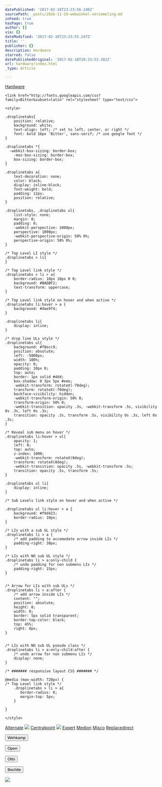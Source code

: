 ```yaml
---
datePublished: '2017-02-18T23:23:56.140Z'
sourcePath: _posts/2016-11-29-webwinkel-verzameling.md
inFeed: true
hasPage: true
author: []
via: {}
dateModified: '2017-02-18T23:23:55.247Z'
title: ''
publisher: {}
description: Hardware
starred: false
datePublishedOriginal: '2017-02-18T20:33:53.302Z'
url: hardware/index.html
_type: Article

---
```

[Hardware][0]

    <link href="http://fonts.googleapis.com/css?family=Bitter&subset=latin" rel="stylesheet" type="text/css">
    
    <style>
    
    .droplinetabs{
        position: relative;
        background: white;
        text-align: left; /* set to left, center, or right */
        font: bold 16px 'Bitter', sans-serif; /* use google font */
    }
    
    .droplinetabs *{
      -webkit-box-sizing: border-box;
    	-moz-box-sizing: border-box;
    	box-sizing: border-box;
    }
    
    .droplinetabs a{
        text-decoration: none;
        color: black;
        display: inline-block;
        font-weight: bold;
        padding: 12px;
        position: relative;
    }
    
    .droplinetabs, .droplinetabs ul{
        list-style: none;
        margin: 0;
        padding: 0;
    	-webkit-perspective: 1000px;
    	perspective: 1000px;
        -webkit-perspective-origin: 50% 0%;
    	perspective-origin: 50% 0%;
    }
    
    /* Top Level LI style */
    .droplinetabs > li{
    }
    
    /* Top Level link style */
    .droplinetabs > li > a{
        border-radius: 10px 10px 0 0;
        background: #BADBF2;
        text-transform: uppercase;
    }
    
    /* Top Level link style on hover and when active */
    .droplinetabs li:hover > a {
        background: #dae9f4;
    }
    
    .droplinetabs li{
        display: inline;
    }
    
    /* drop line ULs style */
    .droplinetabs ul{
        background: #f8ecc9;
        position: absolute;
        left: -5000px;
        width: 100%;
        opacity: 0;
        padding: 10px 0;
        top: auto;
        border: 1px solid #ddd;
        box-shadow: 0 3px 5px #eee;
        -webkit-transform: rotateX(-70deg);
        transform: rotateX(-70deg);
        backface-visibility: hidden;
        -webkit-transform-origin: 50% 0;
        transform-origin: 50% 0;
        -webkit-transition: opacity .3s, -webkit-transform .5s, visibility 0s .3s, left 0s .3s;
        transition: opacity .3s, transform .5s, visibility 0s .3s, left 0s .3s;
    }
    
    /* Reveal sub menu on hover */
    .droplinetabs li:hover > ul{
        opacity: 1;
        left: 0;
        top: auto;
        z-index: 1000;
        -webkit-transform: rotateX(0deg);
        transform: rotateX(0deg);
        -webkit-transition: opacity .5s, -webkit-transform .5s;
        transition: opacity .5s, transform .5s;
    }
    
    .droplinetabs ul li{
        display: inline;
    }
    
    /* Sub Levels link style on hover and when active */
    
    .droplinetabs ul li:hover > a {
        background: #f9d423;
        border-radius: 10px;
    }
    
    /* LIs with a sub UL style */
    .droplinetabs li > a {
        /* add padding to accomodate arrow inside LIs */
        padding-right: 30px;
    }
    
    /* LIs with NO sub UL style */
    .droplinetabs li > a:only-child {
        /* undo padding for non submenu LIs */
        padding-right: 15px;
    }
    
    
    /* Arrow for LIs with sub ULs */
    .droplinetabs li > a:after {
        /* add arrow inside LIs */
        content: "";
        position: absolute;
        height: 0;
        width: 0;
        border: 5px solid transparent;
        border-top-color: black;
        top: 45%;
        right: 8px;
    }
    
    
    /* LIs with NO sub UL pseudo class */
    .droplinetabs li > a:only-child:after {
        /* undo arrow for non submenu LIs */
        display: none;
    }
    
    /* ####### responsive layout CSS ####### */
    
    @media (max-width: 720px) {
    /* Top Level link style */
        .droplinetabs > li > a{
           border-radius: 0;
           margin-top: 5px;
        }
        
    }
    
    </style>
    

[Alternate][1]
![](https://the-grid-user-content.s3-us-west-2.amazonaws.com/d075fb90-ac60-40fc-a908-cc182c2e3b39.jpg)
[Centralpoint][2]
![](https://the-grid-user-content.s3-us-west-2.amazonaws.com/0c3e26bc-337c-40ad-a2cf-6a11ada91ded.jpg)
[Expert][3]
[Medion][4]
[Misco][5]
[Replacedirect][6]

<button data-role="cta" style="">Wehkamp</button>

<button data-role="cta" style="">Open</button>

<button data-role="cta" style="">Otto</button>

<button data-role="cta" style="">Bechtle</button>

![](https://the-grid-user-content.s3-us-west-2.amazonaws.com/59c0b98e-4101-4e10-b1e3-93cc20fa8cdd.jpg)

[0]: https://thegrid.ai/nederlandse-webwinkels/software "Software"
[1]: http://www.alternate.nl/tt/?tt=904_22575_133761_Alternate&r=
[2]: http://www.centralpoint.nl/tracker/index.php?tt=534_680575_88325_&r=
[3]: http://tc.tradetracker.net/?c=5515&m=187261&a=133761&r=&u=
[4]: http://tc.tradetracker.net/?c=3452&m=893025&a=133761&r=&u=
[5]: http://tc.tradetracker.net/?c=5917&m=1001612&a=88590&r=&u=
[6]: http://www.replacedirect.nl/page/startExternal/?tt=4825_935388_133761_&r=